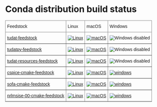 
# Conda distribution build status

<style type="text/css">
.tg  {border-collapse:collapse;border-spacing:0;}
.tg td{border-color:black;border-style:solid;border-width:1px;font-family:Arial, sans-serif;font-size:14px;
  overflow:hidden;padding:10px 5px;word-break:normal;}
.tg th{border-color:black;border-style:solid;border-width:1px;font-family:Arial, sans-serif;font-size:14px;
  font-weight:normal;overflow:hidden;padding:10px 5px;word-break:normal;}
.tg .tg-0pky{border-color:inherit;text-align:left;vertical-align:top}
</style>
<table class="tg">
<thead>
  <tr>
    <th class="tg-0pky">Feedstock</th>
    <th class="tg-0pky">Linux</th>
    <th class="tg-0pky">macOS</th>
    <th class="tg-0pky">Windows</th>
  </tr>
</thead>
<tbody>
  <tr>
    <td class="tg-0pky"><a href="https://github.com/tudat-team/tudat-feedstock" target="_blank" rel="noopener noreferrer"><span style="text-decoration:underline">tudat-feedstock</span></a></td>
    <td class="tg-0pky">
        <a href="https://circleci.com/gh/tudat-team/tudat-feedstock">
        <img alt="Linux" src="https://img.shields.io/circleci/project/github/tudat-team/tudat-feedstock/master.svg?label=Linux">
        </a>
    </td>
    <td class="tg-0pky">
        <a href="https://travis-ci.com/tudat-team/tudat-feedstock">
        <img alt="macOS" src="https://img.shields.io/travis/com/tudat-team/tudat-feedstock/master.svg?label=macOS">
        </a>
    </td>
    <td class="tg-0pky">
        <img src="https://img.shields.io/badge/Windows-disabled-lightgrey.svg" alt="Windows disabled">
    </td>
  </tr>
  <tr>
    <td class="tg-0pky"><a href="https://github.com/tudat-team/tudatpy-feedstock" target="_blank" rel="noopener noreferrer"><span style="text-decoration:underline">tudatpy-feedstock</span></a></td>
    <td class="tg-0pky">
        <a href="https://circleci.com/gh/tudat-team/tudatpy-feedstock">
        <img alt="Linux" src="https://img.shields.io/circleci/project/github/tudat-team/tudatpy-feedstock/master.svg?label=Linux">
        </a>
    </td>
    <td class="tg-0pky">
        <a href="https://travis-ci.com/tudat-team/tudatpy-feedstock">
        <img alt="macOS" src="https://img.shields.io/travis/com/tudat-team/tudatpy-feedstock/master.svg?label=macOS">
        </a>
    </td>
    <td class="tg-0pky">
        <img src="https://img.shields.io/badge/Windows-disabled-lightgrey.svg" alt="Windows disabled">
    </td>
  </tr>
  <tr>
    <td class="tg-0pky"><a href="https://github.com/tudat-team/tudat-resources-feedstock" target="_blank" rel="noopener noreferrer"><span style="text-decoration:underline">tudat-resources-feedstock</span></a></td>
    <td class="tg-0pky">
        <a href="https://circleci.com/gh/tudat-team/tudat-feedstock">
        <img alt="Linux" src="https://img.shields.io/circleci/project/github/tudat-team/tudat-feedstock/master.svg?label=Linux">
        </a>
    </td>
    <td class="tg-0pky">
        <a href="https://travis-ci.com/tudat-team/tudat-feedstock">
        <img alt="macOS" src="https://img.shields.io/travis/com/tudat-team/tudat-feedstock/master.svg?label=macOS">
        </a>
    </td>
    <td class="tg-0pky">
        <img src="https://img.shields.io/badge/Windows-disabled-lightgrey.svg" alt="Windows disabled">
    </td>
  </tr>
  <tr>
    <td class="tg-0pky"><a href="https://github.com/tudat-team/cspice-cmake-feedstock" target="_blank" rel="noopener noreferrer"><span style="text-decoration:underline">cspice-cmake-feedstock</span></a></td>
    <td class="tg-0pky">
        <a href="https://circleci.com/gh/tudat-team/cspice-cmake-feedstock">
        <img alt="Linux" src="https://img.shields.io/circleci/project/github/tudat-team/cspice-cmake-feedstock/master.svg?label=Linux">
        </a>
    </td>
    <td class="tg-0pky">
        <a href="https://travis-ci.com/tudat-team/cspice-cmake-feedstock">
        <img alt="macOS" src="https://img.shields.io/travis/com/tudat-team/cspice-cmake-feedstock/master.svg?label=macOS">
        </a>
    </td>
    <td class="tg-0pky">
        <a href="https://ci.appveyor.com/project/tudat-team/cspice-cmake-feedstock/branch/master">
        <img alt="windows" src="https://img.shields.io/appveyor/ci/tudat-team/cspice-cmake-feedstock/master.svg?label=Windows">
        </a>
    </td>
  </tr>
  <tr>
    <td class="tg-0pky"><a href="https://github.com/tudat-team/sofa-cmake-feedstock" target="_blank" rel="noopener noreferrer"><span style="text-decoration:underline">sofa-cmake-feedstock</span></a></td>
    <td class="tg-0pky">
        <a href="https://circleci.com/gh/tudat-team/sofa-cmake-feedstock">
        <img alt="Linux" src="https://img.shields.io/circleci/project/github/tudat-team/sofa-cmake-feedstock/master.svg?label=Linux">
        </a>
    </td>
    <td class="tg-0pky">
        <a href="https://travis-ci.com/tudat-team/sofa-cmake-feedstock">
        <img alt="macOS" src="https://img.shields.io/travis/com/tudat-team/sofa-cmake-feedstock/master.svg?label=macOS">
        </a>
    </td>
    <td class="tg-0pky">
        <a href="https://ci.appveyor.com/project/tudat-team/sofa-cmake-feedstock/branch/master">
        <img alt="windows" src="https://img.shields.io/appveyor/ci/tudat-team/sofa-cmake-feedstock/master.svg?label=Windows">
        </a>
    </td>
  </tr>
  <tr>
    <td class="tg-0pky"><a href="https://github.com/tudat-team/nrlmsise-00-cmake-feedstock" target="_blank" rel="noopener noreferrer"><span style="text-decoration:underline">nrlmsise-00-cmake-feedstock</span></a></td>
    <td class="tg-0pky">
        <a href="https://circleci.com/gh/tudat-team/sofa-cmake-feedstock">
        <img alt="Linux" src="https://img.shields.io/circleci/project/github/tudat-team/nrlmsise-00-cmake-feedstock/master.svg?label=Linux">
        </a>
    </td>
    <td class="tg-0pky">
        <a href="https://travis-ci.com/tudat-team/sofa-cmake-feedstock">
        <img alt="macOS" src="https://img.shields.io/travis/com/tudat-team/nrlmsise-00-cmake-feedstock/master.svg?label=macOS">
        </a>
    </td>
    <td class="tg-0pky">
        <a href="https://ci.appveyor.com/project/tudat-team/sofa-cmake-feedstock/branch/master">
        <img alt="windows" src="https://img.shields.io/appveyor/ci/tudat-team/nrlmsise-00-cmake-feedstock/master.svg?label=Windows">
        </a>
    </td>
  </tr>
</tbody>
</table>